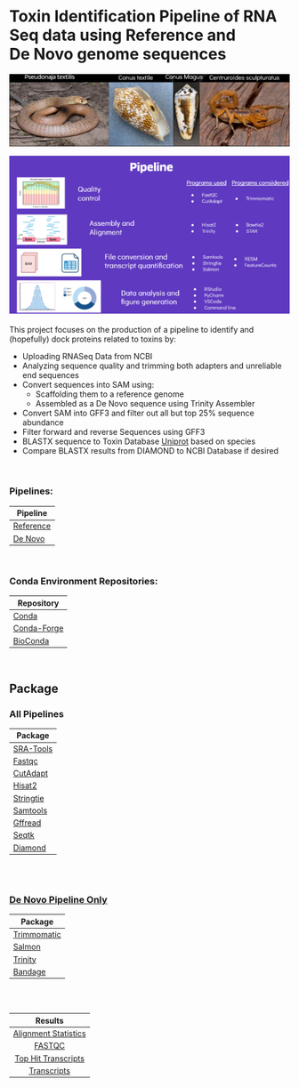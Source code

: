 <p>
  
<h1>Toxin Identification Pipeline of RNA Seq data using Reference and <br >
De Novo genome sequences </h1>



![Species](other/pngs/Species.png)

![Pipeline](https://github.com/RIT-Environmental-Genomics/Toxin-Identification-Pipeline/blob/main/other/pngs/Pipeline.png)
<br >
<br >
This project focuses on the production of a pipeline to identify and (hopefully) dock proteins related to toxins by:

- Uploading RNASeq Data from NCBI
- Analyzing sequence quality and trimming both adapters and unreliable end sequences
- Convert sequences into SAM using:
  - Scaffolding them to a reference genome
  - Assembled as a De Novo sequence using Trinity Assembler
-  Convert SAM into GFF3 and filter out all but top 25% sequence abundance
-  Filter forward and reverse Sequences using GFF3
-  BLASTX sequence to Toxin Database [Uniprot](https://www.uniprot.org/) based on species 
-  Compare BLASTX results from DIAMOND to NCBI Database if desired

<br >

### Pipelines:
|Pipeline|
| ------ |
|[Reference](https://github.com/RIT-Environmental-Genomics/Toxicology/blob/main/1.1_Reference_Pipeline/)|
|[De Novo](https://github.com/RIT-Environmental-Genomics/Toxicology/tree/main/1.2_De_Novo_Pipeline/)|

<br >

### Conda Environment Repositories: 
  
|Repository| 
|  ------ | 
|[Conda](https://anaconda.org/anaconda/conda)| 
|[Conda-Forge](https://conda-forge.org/)| 
|[BioConda](https://bioconda.github.io/)| 

<br >

## Package

### All Pipelines
|Package|
|  ------ |
|[SRA-Tools](https://github.com/ncbi/sra-tools)| 
|[Fastqc](https://bioconda.github.io/recipes/fastqc/README.html)|
|[CutAdapt](https://anaconda.org/bioconda/cutadapt)| 
|[Hisat2](https://anaconda.org/bioconda/hisat2)| 
|[Stringtie](https://anaconda.org/bioconda/stringtie)| 
|[Samtools](https://anaconda.org/bioconda/samtools)| 
|[Gffread](https://anaconda.org/bioconda/gffread)| 
|[Seqtk](https://anaconda.org/bioconda/seqtk)| 
|[Diamond](https://anaconda.org/bioconda/diamond)| 
<br >
<br >

### [De Novo Pipeline Only](https://github.com/RIT-Environmental-Genomics/Toxin-Identification-Pipeline/blob/main/1.2_De_Novo_Pipeline/README.md)
|Package|
|  ------ | 
|[Trimmomatic](https://github.com/usadellab/Trimmomatic)|
|[Salmon](https://combine-lab.github.io/salmon/getting_started/)| 
|[Trinity](https://combine-lab.github.io/salmon/getting_started/)| 
|[Bandage](https://rrwick.github.io/Bandage/)| 

<br >
<br >

|Results|
|:-:|
|[Alignment Statistics](https://github.com/RIT-Environmental-Genomics/Toxin-Identification-Pipeline/tree/main/Results/Alignment_Statistics)|
|[FASTQC](https://rit-environmental-genomics.github.io/Toxin-Identification-Pipeline/Results/FASTQC/index.html)|
|[Top Hit Transcripts](https://github.com/RIT-Environmental-Genomics/Toxin-Identification-Pipeline/tree/main/Results/Transcripts)|
|[Transcripts](https://github.com/RIT-Environmental-Genomics/Toxin-Identification-Pipeline/tree/main/Results/TPM)|


</p>
